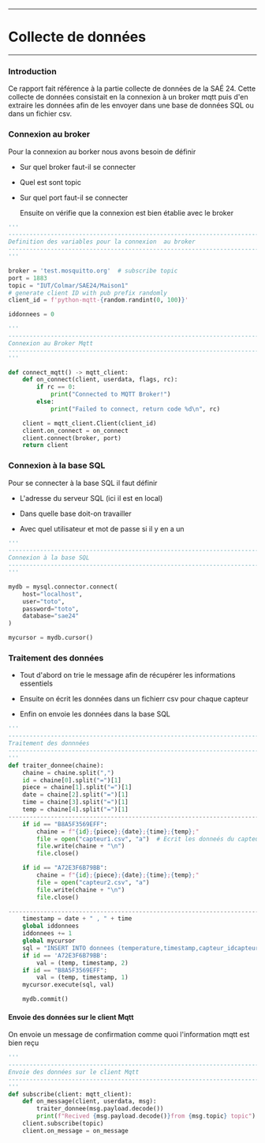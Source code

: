 __________________________________________________________________________________________________

# Collecte de données

__________________________________________________________________________________________________

### Introduction

Ce rapport fait référence à la partie collecte de données de la SAÉ 24. Cette collecte de données consistait en la connexion à un broker mqtt puis d'en extraire les données afin de les envoyer  dans une base de données SQL ou dans un fichier csv. 



### Connexion au broker

Pour la connexion au borker nous avons besoin de définir

- Sur quel broker faut-il se connecter

- Quel est sont topic

- Sur quel port faut-il se connecter
  
  Ensuite on vérifie que la connexion est bien établie avec le broker

```python
'''
------------------------------------------------------------------------------------------------------------------------
Definition des variables pour la connexion  au broker 
------------------------------------------------------------------------------------------------------------------------
'''

broker = 'test.mosquitto.org'  # subscribe topic
port = 1883
topic = "IUT/Colmar/SAE24/Maison1"
# generate client ID with pub prefix randomly
client_id = f'python-mqtt-{random.randint(0, 100)}'

iddonnees = 0

'''
------------------------------------------------------------------------------------------------------------------------
Connexion au Broker Mqtt
------------------------------------------------------------------------------------------------------------------------
'''

def connect_mqtt() -> mqtt_client:
    def on_connect(client, userdata, flags, rc):
        if rc == 0:
            print("Connected to MQTT Broker!")
        else:
            print("Failed to connect, return code %d\n", rc)

    client = mqtt_client.Client(client_id)
    client.on_connect = on_connect
    client.connect(broker, port)
    return client


```

### Connexion à la base SQL

Pour se connecter à la base SQL il faut définir 

- L'adresse du serveur SQL (ici il est en local)

- Dans quelle base doit-on travailler 

- Avec quel utilisateur et mot de passe si il y en a un 

```python
'''
------------------------------------------------------------------------------------------------------------------------
Connexion à la base SQL
------------------------------------------------------------------------------------------------------------------------
'''

mydb = mysql.connector.connect(
    host="localhost",
    user="toto",
    password="toto",
    database="sae24"
)

mycursor = mydb.cursor()
```

### Traitement des données

- Tout d'abord on trie le message afin de récupérer les informations essentiels

- Ensuite on écrit les données dans un fichierr csv pour chaque capteur 

- Enfin on envoie les données dans la base SQL 

```python
'''
------------------------------------------------------------------------------------------------------------------------
Traitement des donnnées
------------------------------------------------------------------------------------------------------------------------
'''
def traiter_donnee(chaine):
    chaine = chaine.split(",")
    id = chaine[0].split("=")[1]
    piece = chaine[1].split("=")[1]
    date = chaine[2].split("=")[1]
    time = chaine[3].split("=")[1]
    temp = chaine[4].split("=")[1]
--------------------------------------------------------------------------------------------------------------------------
    if id == "B8A5F3569EFF":
        chaine = f"{id};{piece};{date};{time};{temp};"
        file = open("capteur1.csv", "a")  # Ecrit les donneés du capteur dans un fichier csv
        file.write(chaine + "\n")
        file.close()

    if id == "A72E3F6B79BB":
        chaine = f"{id};{piece};{date};{time};{temp};"
        file = open("capteur2.csv", "a")
        file.write(chaine + "\n")
        file.close()

---------------------------------------------------------------------------------------------------------------------------
    timestamp = date + " , " + time
    global iddonnees
    iddonnees += 1
    global mycursor
    sql = "INSERT INTO donnees (temperature,timestamp,capteur_idcapteur) VALUES ( %s, %s, %s)"
    if id == 'A72E3F6B79BB':
        val = (temp, timestamp, 2)
    if id == "B8A5F3569EFF":
        val = (temp, timestamp, 1)
    mycursor.execute(sql, val)

    mydb.commit()

```

#### Envoie des données sur le client Mqtt

On envoie un message de confirmation comme quoi l'information mqtt est bien reçu 

```python
'''
------------------------------------------------------------------------------------------------------------------------
Envoie des données sur le client Mqtt
------------------------------------------------------------------------------------------------------------------------
'''
def subscribe(client: mqtt_client):
    def on_message(client, userdata, msg):
        traiter_donnee(msg.payload.decode())
        print(f"Recived {msg.payload.decode()}from {msg.topic} topic")
    client.subscribe(topic)
    client.on_message = on_message

```
